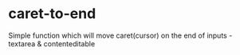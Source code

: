 # caret-to-end
Simple function which will move caret(cursor) on the end of inputs - textarea &amp; contenteditable
